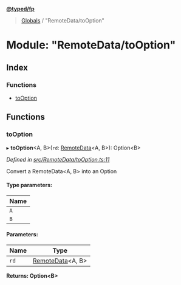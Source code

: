 **[@typed/fp](../README.md)**

> [Globals](../globals.md) / "RemoteData/toOption"

# Module: "RemoteData/toOption"

## Index

### Functions

* [toOption](_remotedata_tooption_.md#tooption)

## Functions

### toOption

▸ **toOption**\<A, B>(`rd`: [RemoteData](_remotedata_remotedata_.md#remotedata)\<A, B>): Option\<B>

*Defined in [src/RemoteData/toOption.ts:11](https://github.com/TylorS/typed-fp/blob/f129829/src/RemoteData/toOption.ts#L11)*

Convert a RemoteData<A, B> into an Option<B>

#### Type parameters:

Name |
------ |
`A` |
`B` |

#### Parameters:

Name | Type |
------ | ------ |
`rd` | [RemoteData](_remotedata_remotedata_.md#remotedata)\<A, B> |

**Returns:** Option\<B>
